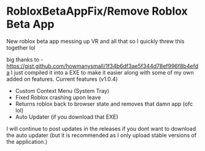 # RobloxBetaAppFix/Remove Roblox Beta App

New roblox beta app messing up VR and all that so I quickly threw this together lol

big thanks to - https://gist.github.com/howmanysmall/1f34b6df3ae5f344d78ef996f8b4efda
I just compiled it into a EXE to make it easier along with some of my own added on features.
Current features (v1.0.4)
- Custom Context Menu (System Tray)
- Fixed Roblox crashing upon leave
- Returns roblox back to browser state and removes that damn app (ofc lol)
- Auto Updater (if you download that EXE)

I will continue to post updates in the releases if you dont want to download the auto updater (but it is recommended as I only upload stable versions of the application.)
